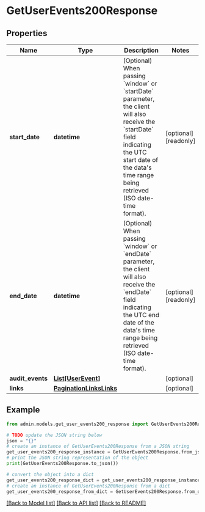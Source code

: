 # GetUserEvents200Response


## Properties

Name | Type | Description | Notes
------------ | ------------- | ------------- | -------------
**start_date** | **datetime** | (Optional) When passing &#x60;window&#x60; or &#x60;startDate&#x60; parameter,  the client will also receive the &#x60;startDate&#x60; field indicating the UTC start date of the data&#39;s time range being retrieved  (ISO date-time format). | [optional] [readonly] 
**end_date** | **datetime** | (Optional) When passing &#x60;window&#x60; or &#x60;endDate&#x60; parameter,  the client will also receive the &#x60;endDate&#x60; field indicating the UTC end date of the data&#39;s time range being retrieved  (ISO date-time format). | [optional] [readonly] 
**audit_events** | [**List[UserEvent]**](UserEvent.md) |  | [optional] 
**links** | [**PaginationLinksLinks**](PaginationLinksLinks.md) |  | [optional] 

## Example

```python
from admin.models.get_user_events200_response import GetUserEvents200Response

# TODO update the JSON string below
json = "{}"
# create an instance of GetUserEvents200Response from a JSON string
get_user_events200_response_instance = GetUserEvents200Response.from_json(json)
# print the JSON string representation of the object
print(GetUserEvents200Response.to_json())

# convert the object into a dict
get_user_events200_response_dict = get_user_events200_response_instance.to_dict()
# create an instance of GetUserEvents200Response from a dict
get_user_events200_response_from_dict = GetUserEvents200Response.from_dict(get_user_events200_response_dict)
```
[[Back to Model list]](../README.md#documentation-for-models) [[Back to API list]](../README.md#documentation-for-api-endpoints) [[Back to README]](../README.md)


